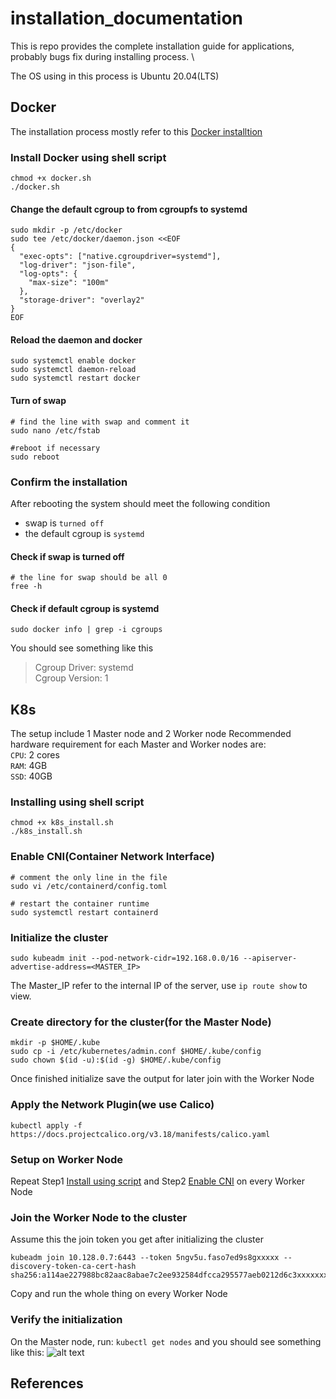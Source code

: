 # installation_documentation

This is repo provides the complete installation guide for applications, probably bugs fix during installing process. \

The OS using in this process is Ubuntu 20.04(LTS)

## Docker

The installation process mostly refer to this [Docker installtion]

### Install Docker using shell script

```
chmod +x docker.sh
./docker.sh
```

#### Change the default cgroup to from cgroupfs to systemd

```
sudo mkdir -p /etc/docker
sudo tee /etc/docker/daemon.json <<EOF
{
  "exec-opts": ["native.cgroupdriver=systemd"],
  "log-driver": "json-file",
  "log-opts": {
    "max-size": "100m"
  },
  "storage-driver": "overlay2"
}
EOF
```

#### Reload the daemon and docker

```
sudo systemctl enable docker
sudo systemctl daemon-reload
sudo systemctl restart docker
```

#### Turn of swap

```
# find the line with swap and comment it
sudo nano /etc/fstab

#reboot if necessary
sudo reboot
```

### Confirm the installation

After rebooting the system should meet the following condition

- swap is `turned off`
- the default cgroup is `systemd`

#### Check if swap is turned off

```
# the line for swap should be all 0
free -h
```

#### Check if default cgroup is systemd

```
sudo docker info | grep -i cgroups
```

You should see something like this

> Cgroup Driver: systemd \
> Cgroup Version: 1

## K8s

The setup include 1 Master node and 2 Worker node
Recommended hardware requirement for each Master and Worker nodes are: \
`CPU`: 2 cores \
`RAM`: 4GB \
`SSD`: 40GB

### Installing using shell script

```
chmod +x k8s_install.sh
./k8s_install.sh
```

### Enable CNI(Container Network Interface)

```
# comment the only line in the file
sudo vi /etc/containerd/config.toml

# restart the container runtime
sudo systemctl restart containerd
```

### Initialize the cluster

```
sudo kubeadm init --pod-network-cidr=192.168.0.0/16 --apiserver-advertise-address=<MASTER_IP>
```

The Master_IP refer to the internal IP of the server, use `ip route show` to view.

### Create directory for the cluster(for the Master Node)

```
mkdir -p $HOME/.kube
sudo cp -i /etc/kubernetes/admin.conf $HOME/.kube/config
sudo chown $(id -u):$(id -g) $HOME/.kube/config
```

Once finished initialize save the output for later join with the Worker Node

### Apply the Network Plugin(we use Calico)

```
kubectl apply -f https://docs.projectcalico.org/v3.18/manifests/calico.yaml
```

### Setup on Worker Node

Repeat Step1 [Install using script](#install-using-shell-script) and Step2 [Enable CNI](#enable-cnicontainer-network-interface) on every Worker Node

### Join the Worker Node to the cluster

Assume this the join token you get after initializing the cluster

```
kubeadm join 10.128.0.7:6443 --token 5ngv5u.faso7ed9s8gxxxxx --discovery-token-ca-cert-hash sha256:a114ae227988bc82aac8abae7c2ee932584dfcca295577aeb0212d6c3xxxxxxx
```

Copy and run the whole thing on every Worker Node

### Verify the initialization

On the Master node, run:
`kubectl get nodes` and you should see something like this:
![alt text](image-1.png)

## References

[Docker installtion]: https://docs.docker.com/engine/install/ubuntu/
[K8s installation]: https://v1-29.docs.kubernetes.io/docs/setup/production-environment/tools/kubeadm/install-kubeadm/

